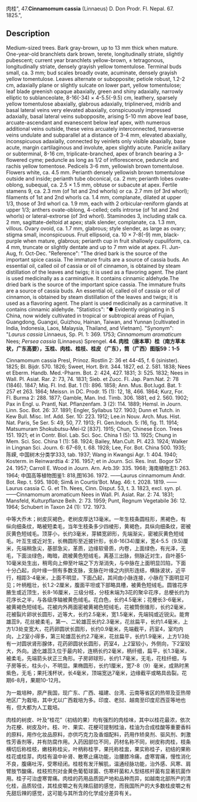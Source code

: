 肉桂",
47.**Cinnamomum cassia** (Linnaeus) D. Don Prodr. Fl. Nepal. 67. 1825.",

## Description
Medium-sized trees. Bark gray-brown, up to 13 mm thick when mature. One-year-old branchlets dark brown, terete, longitudinally striate, slightly pubescent; current year branchlets yellow-brown, ± tetragonous, longitudinally striate, densely grayish yellow tomentulose. Terminal buds small, ca. 3 mm; bud scales broadly ovate, acuminate, densely grayish yellow tomentulose. Leaves alternate or subopposite; petiole robust, 1.2-2 cm, adaxially plane or slightly sulcate on lower part, yellow tomentulose; leaf blade greenish opaque abaxially, green and shiny adaxially, narrowly elliptic to sublanceolate, 8-16(-34) × 4-5.5(-9.5) cm, leathery, sparsely yellow tomentulose abaxially, glabrous adaxially, triplinerved, midrib and basal lateral veins very elevated abaxially, conspicuously impressed adaxially, basal lateral veins subopposite, arising 5-10 mm above leaf base, arcuate-ascendant and evanescent below leaf apex, with numerous additional veins outside, these veins arcuately interconnected, transverse veins undulate and subparallel at a distance of 3-4 mm, elevated abaxially, inconspicuous adaxially, connected by veinlets only visible abaxially, base acute, margin cartilaginous and involute, apex slightly acute. Panicle axillary or subterminal, 8-16 cm, triplicate-branched, apex of branch bearing a 3-flowered cyme; peduncle as long as 1/2 of inflorescence, peduncle and rachis yellow tomentose. Pedicels 3-6 mm, yellowish brown tomentulose. Flowers white, ca. 4.5 mm. Perianth densely yellowish brown tomentulose outside and inside; perianth tube obconical, ca. 2 mm; perianth lobes ovate-oblong, subequal, ca. 2.5 × 1.5 mm, obtuse or subacute at apex. Fertile stamens 9, ca. 2.3 mm (of 1st and 2nd whorls) or ca. 2.7 mm (of 3rd whorl); filaments of 1st and 2nd whorls ca. 1.4 mm, complanate, dilated at upper 1/3, those of 3rd whorl ca. 1.9 mm, each with 2 orbicular-reniform glands at upper 1/3; anthers ovate-oblong, 4-celled; cells introrse (of 1st and 2nd whorls) or lateral-extrorse (of 3rd whorl). Staminodes 3, including stalk ca. 2 mm, sagittate-deltoid at apex; stalk slender, complanate, ca. 1.3 mm, villous. Ovary ovoid, ca. 1.7 mm, glabrous; style slender, as large as ovary; stigma small, inconspicuous. Fruit ellipsoid, ca. 10 × 7-8(-9) mm, black-purple when mature, glabrous; perianth cup in fruit shallowly cupuliform, ca. 4 mm, truncate or slightly dentate and up to 7 mm wide at apex. Fl. Jun-Aug, fr. Oct-Dec.
  "Reference": "The dried bark is the source of the important spice cassia. The immature fruits are a source of cassia buds. An essential oil, called oil of cassia or oil of cinnamon, is obtained by steam distillation of the leaves and twigs; it is used as a flavoring agent. The plant is used medicinally as a carminative. It contains cinnamic aldehyde.The dried bark is the source of the important spice cassia. The immature fruits are a source of cassia buds. An essential oil, called oil of cassia or oil of cinnamon, is obtained by steam distillation of the leaves and twigs; it is used as a flavoring agent. The plant is used medicinally as a carminative. It contains cinnamic aldehyde.
  "Statistics": "● Evidently originating in S China, now widely cultivated in tropical or subtropical areas of Fujian, Guangdong, Guangxi, Guizhou, Hainan, Taiwan, and Yunnan [cultivated in India, Indonesia, Laos, Malaysia, Thailand, and Vietnam].
  "Synonym": "*Laurus cassia* Linnaeus, Sp. Pl. 1: 369. 1753; *Cinnamomum aromaticum* Nees; *Persea cassia* (Linnaeus) Sprengel.
**44. 肉桂（唐本草）桂（南方草本状，广东高要），玉桂、肉桂、桂枝、桂皮（广东），筒（广西）图版59：1-5**

Cinnamomum cassia Presl, Prinoz. Rostlin 2: 36 et 44-45, f. 6 (sinister). 1825; Bl. Bijdr. 570. 1826; Sweet, Hort. Brit. 344. 1827, ed. 2. 581. 1838; Nees et Eberm. Handb. Med.-Pharm. Bot. 2: 424, 427. 1831; 3: 525. 1832; Nees in Wall. Pl. Asiat. Rar. 2: 73, 74. 1831; Sieb. et Zucc. Fl. Jap. Pam.Nat. 2: 78 (1846). 1847; Miq. Fl. Ind. Bat. 1 (1): 896. 1858; Ann. Mus. Bot.lugd. Bat. 1: 257 et 263. 1864; Meissn. in DC. Prodr. 15 (1): 12, 18, 466. 1864; Kurz, For. Fl. Burma 2: 288. 1877; Gamble, Man. Ind. Timb. 306. 1881, ed 2. 560. 1902; Pax in Engl. u. Prantl, Nat. Pflanzenfam. 3 (2): 114. 1889; Hemsl. in Journ. Linn. Soc. Bot. 26: 37. 1891; Engler, Syllabus 127. 1903; Dunn et Tutch. in Kew Bull. Misc. Inf. Add. Ser. 10: 223. 1912; Lee.in Nouv. Arch. Mus. Hist. Nat. Paris, 5e Ser. 5: 49, 50, 77. 1913; Fl. Gen.Indoch. 5: l16, fig. 11. 1914; Matsumuram Shokubutsu-Mei-I2 [837]. 1915; Chun, Chinese Econ. Trees 151. 1921; et in Contr. Biol. Lab. Sci. Soc. China 1 (5): 13. 1925; Chung in Mem. Sci. Soc. China 1 (1): 58. 1924; Bailey, Man.Cult. Pl. 423. 1924; Walker in Lingnan Sci. Journ. 6: 67-69, t. 68. 1928; Lee, For. Bot. China 500. 1935;陈嵘, 中国树木分类学333, tab. 1937; Wang in Kwangsi Agr. 1: 404. 1940; Kosterm. in Reinwardtia 4: 216. 1957; et in Journ. Sci. Res. Inst. Bogor 57: 24. 1957; Carroll E. Wood in Journ. Arn. Arb.39: 335. 1968; 海南植物志1: 263. 1964; 中国高等植物图鉴1: 818,图1636. 1972. ——Laurus cinnamomum Andr. Bot. Rep. t. 595. 1808; Sim& in Courtis’Bot. Mag. 46: t. 2028. 1819. ——Laurus cassia C. G. et Th. Nees, Cinn. Disput. 53, t. 3. 1823, excl. syn. pl.——Cinnamomum aromaticum Nees in Wall. Pl. Asiat. Rar. 2: 74. 1831; Mansfeld, Kulturpflanze Beih. 2: 73. 1959; Punt, Regnum Vegetabile 36: 12. 1964; Schubert in Taxon 24 (1): 172. 1973.

中等大乔木；树皮灰褐色，老树皮厚达13毫米。一年生枝条圆柱形，黑褐色，有纵向细条纹，略被短柔毛，当年生枝条多少四棱形，黄褐色，具纵向细条纹，密被灰黄色短绒毛。顶芽小，长约3毫米，芽鳞宽卵形，先端渐尖，密被灰黄色短绒毛。叶互生或近对生，长椭圆形至近披针形，长8-16(34)厘米，宽4-5.5（9.5)厘米，先端稍急尖，基部急尖，革质，边缘软骨质，内卷，上面绿色，有光泽，无毛，下面淡绿色，晦暗，疏被黄色短绒毛，离基三出脉，侧脉近对生，自叶基5-10毫米处生出，稍弯向上伸至叶端之下方渐消失，与中脉在上面明显凹陷，下面十分凸起，向叶缘一侧有多数支脉，支脉在叶缘之内拱形连结，横脉波状，近平行，相距3-4毫米，上面不明显，下面凸起，其间由小脉连接，小脉在下面明显可见；叶柄粗壮，长1.2-2厘米，腹面平坦或下部略具槽，被黄色短绒毛。圆锥花序腋生或近顶生，长8-16厘米，三级分枝，分枝末端为3花的聚伞花序，总梗长约为花序长之半，与各级序轴被黄色绒毛。花白色，长约4.5毫米；花梗长3-6毫米，被黄褐色短绒毛。花被内外两面密被黄褐色短绒毛，花被筒倒锥形，长约2毫米，花被裂片卵状长圆形，近等大，长约2.5毫米，宽1.5毫米，先端钝或近锐尖。能育雄蕊9，花丝被柔毛，第一、二轮雄蕊长约2.3毫米，花丝扁平，长约1.4毫米，上方1/3处变宽大，花药卵圆状长圆形，长约0.9毫米，先端截平，药室4，室均内向，上2室小得多，第三轮雄蕊长约2.7毫米，花丝扁平，长约1.9毫米，上方1/3处有一对圆状肾形腺体，花药卵圆状长圆形，药室4，上2室较小，外侧向，下2室较大，外向。退化雄蕊3,位于最内轮，连柄长约2毫米，柄纤细，扁平，长1.3毫米，被柔毛，先端箭头状正三角形。子房卵球形，长约1.7毫米，无毛，花柱纤细，与子房等长，柱头小，不明显。果椭圆形，长约1厘米，宽7-8（9）毫米，成熟时黑紫色，无毛；果托浅杯状，长4毫米，顶端宽达7毫米，边缘截平或略具齿裂。花期6-8月，果期10-12月。

为一栽培种，原产我国，现广东、广西、福建、台湾、云南等省区的热带及亚热带地区广为栽培，其中尤以广西栽培为多。印度、老挝、越南至印度尼西亚等地也有，但大都为人工栽培。

肉桂的树皮、叶及“桂花”（初结的果）均有强烈的肉桂味，其中以桂花最浓，依次为花梗、树皮及叶。枝、叶、果实、花梗可提制桂油，桂油为合成桂酸等重要香料的原料，用作化妆品原料，亦供巧克力及香烟配料，药用作矫臭剂、驱风剂、刺激性芳香剂等，并有防腐作用。入药因部位不同，药材名称不同，树皮称肉桂，枝条横切后称桂枝，嫩枝称桂尖，叶柄称桂芋，果托称桂盅，果实称桂子，初结的果称桂花或桂芽。肉桂有温中补肾、散寒止痛功能，治腰膝冷痛，虚寒胃痛，慢性消化不良，腹痛吐泻，受寒经闭。桂枝有发汗解肌，温通经脉功能，治外感、风寒、肩臂肢节酸痛，桂枝煎剂对金黄色葡萄球菌、伤寒杆菌和人型结核杆菌有显著抗菌作用。桂子可治虚寒胃痛。肉桂的药用品质因产地和品种而异，如越南北部所产的清化桂，品质较佳，其桂皮嚼之有先辣后甜的感觉，而我国所产的大多数桂皮嚼之有先甜后辣的感觉，这可能与其所含的化学成分差异有关。
